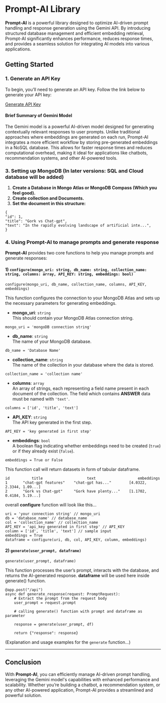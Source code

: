 # Prompt-AI Library

**Prompt-AI** is a powerful library designed to optimize AI-driven prompt handling and response generation using the Gemini API. By introducing structured database management and efficient embedding retrieval, Prompt-AI significantly enhances performance, reduces response times, and provides a seamless solution for integrating AI models into various applications.

## Getting Started

### 1. Generate an API Key
To begin, you’ll need to generate an API key. Follow the link below to generate your API key:

[Generate API Key](https://aistudio.google.com/app/apikey?_gl=1*1ohn5hn*_ga*MTc3OTQxNzg5OC4xNzIyNDE2MDUx*_ga_P1DBVKWT6V*MTcyMzM3NTkzOS4xMi4xLjE3MjMzNzYxODUuNTYuMC4xMzQ0NjE1MTM2)

#### Brief Summary of Gemini Model
The Gemini model is a powerful AI-driven model designed for generating contextually relevant responses to user prompts. Unlike traditional approaches where embeddings are generated on each run, Prompt-AI integrates a more efficient workflow by storing pre-generated embeddings in a NoSQL database. This allows for faster response times and reduces computational overhead, making it ideal for applications like chatbots, recommendation systems, and other AI-powered tools.

### 3. Setting up MongoDB (In later versions: SQL and Cloud database will be added)
1. **Create a Database in Mongo Atlas or MongoDB Compass (Which you feel good).**
2. **Create collection and Documents.**
3. **Set the document in this structure:**
```doctest
{
"id": 1,
"title": "Gork vs Chat-gpt",
"text": "In the rapidly evolving landscape of artificial inte...",
}
```
### 4. Using Prompt-AI to manage prompts and generate response

**Prompt-AI** provides two core functions to help you manage prompts and generate responses:

#### 1) `configure(mongo_uri: string, db_name: string, collection_name: string, columns: array, API_KEY: string, embeddings: bool)`
```doctest
configure(mongo_uri, db_name, collection_name, columns, API_KEY, embeddings)
```
This function configures the connection to your MongoDB Atlas and sets up the necessary parameters for generating embeddings.

- **mongo_uri**: `string`  
  This should contain your MongoDB Atlas connection string.
```doctest
mongo_uri = 'mongoDB connection string'
```

- **db_name**: `string`  
  The name of your MongoDB database.
```doctest
db_name = 'Database Name'
```

- **collection_name**: `string`  
  The name of the collection in your database where the data is stored.
```doctest
collection_name = 'collection name'
```

- **columns**: `array`  
  An array of strings, each representing a field name present in each document of the collection. The field which contains <b>ANSWER</b> data must be named with ```'text'```.
```doctest
columns = ['id', 'title', 'text']
```
- **API_KEY**: `string`  
  The API key generated in the first step.
```doctest
API_KEY = 'key generated in first step'
```

- **embeddings**: `bool`  
  A boolean flag indicating whether embeddings need to be created (`true`) or if they already exist (`false`).
```doctest
embeddings = True or False
```
This function call will return datasets in form of tabular dataframe.
```doctest
id          title                    text                   embeddings
1       "chat-gpt features"    "chat-gpt has..."        [4.0322, 2.3344, 1.09...]
2       "Gork vs Chat-gpt"     "Gork have plenty..."    [1.1702, 0.4184, 5.19...]
```
overall <b>configure</b> function will look like this... 
```doctest
uri = 'your connection string' // mongo_uri
db = 'database_name' // database_name
col = 'collection_name' // collection_name
API_KEY = 'api_key generated in first step' // API_KEY
column = ['id', 'title', 'text'] // sample input
embeddings = True
dataframe = configure(uri, db, col, API_KEY, column, embeddings)
```
#### 2) `generate(user_prompt, dataframe)`
```doctest
generate(user_prompt, dataframe)
```
This function processes the user’s prompt, interacts with the database, and returns the AI-generated response.
<b>dataframe</b> will be used here inside generate() function.
```doctest
@app.post("/api")
async def generate_response(request: PromptRequest):
    # Extract the prompt from the request body
    user_prompt = request.prompt

    # calling generate() function with prompt and dataframe as parameter

    response = generate(user_prompt, df)

    return {"response": response}
```
(Explanation and usage examples for the `generate` function...)

---

## Conclusion
With **Prompt-AI**, you can efficiently manage AI-driven prompt handling, leveraging the Gemini model's capabilities with enhanced performance and scalability. Whether you’re building a chatbot, a recommendation system, or any other AI-powered application, Prompt-AI provides a streamlined and powerful solution.
